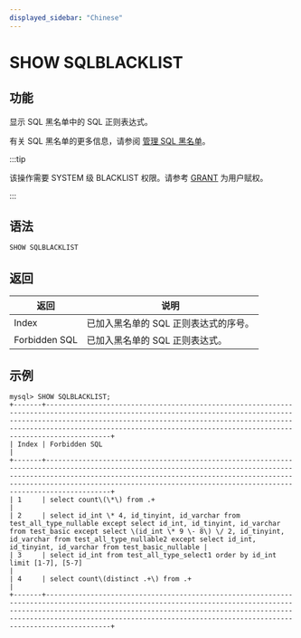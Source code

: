 ```yaml
---
displayed_sidebar: "Chinese"
---
```


# SHOW SQLBLACKLIST

## 功能

显示 SQL 黑名单中的 SQL 正则表达式。

有关 SQL 黑名单的更多信息，请参阅 [管理 SQL 黑名单](../../../../administration/management/resource_management/Blacklist.md)。

:::tip

该操作需要 SYSTEM 级 BLACKLIST 权限。请参考 [GRANT](../../account-management/GRANT.md) 为用户赋权。

:::

## 语法

```SQL
SHOW SQLBLACKLIST
```

## 返回

| **返回**      | **说明**                              |
| ------------- | ------------------------------------- |
| Index         | 已加入黑名单的 SQL 正则表达式的序号。 |
| Forbidden SQL | 已加入黑名单的 SQL 正则表达式。       |

## 示例

```Plain
mysql> SHOW SQLBLACKLIST;
+-------+--------------------------------------------------------------------------------------------------------------------------------------------------------------------------------------------------------------------------------------------------------------------------------------------------------+
| Index | Forbidden SQL                                                                                                                                                                                                                                                                                          |
+-------+--------------------------------------------------------------------------------------------------------------------------------------------------------------------------------------------------------------------------------------------------------------------------------------------------------+
| 1     | select count\(\*\) from .+                                                                                                                                                                                                                                                                             |
| 2     | select id_int \* 4, id_tinyint, id_varchar from test_all_type_nullable except select id_int, id_tinyint, id_varchar from test_basic except select \(id_int \* 9 \- 8\) \/ 2, id_tinyint, id_varchar from test_all_type_nullable2 except select id_int, id_tinyint, id_varchar from test_basic_nullable |
| 3     | select id_int from test_all_type_select1 order by id_int limit [1-7], [5-7]                                                                                                                                                                                                                            |
| 4     | select count\(distinct .+\) from .+                                                                                                                                                                                                                                                                    |
+-------+--------------------------------------------------------------------------------------------------------------------------------------------------------------------------------------------------------------------------------------------------------------------------------------------------------+
```
